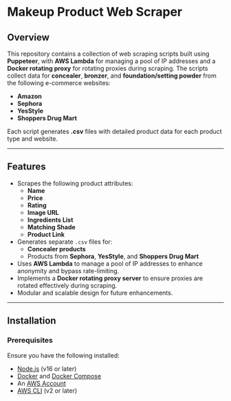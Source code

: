 # **Makeup Product Web Scraper**

## **Overview**
This repository contains a collection of web scraping scripts built using **Puppeteer**, with **AWS Lambda** for managing a pool of IP addresses and a **Docker rotating proxy** for rotating proxies during scraping. The scripts collect data for **concealer**, **bronzer**, and **foundation/setting powder** from the following e-commerce websites:
- **Amazon**
- **Sephora**
- **YesStyle**
- **Shoppers Drug Mart**

Each script generates **.csv** files with detailed product data for each product type and website.

---

## **Features**
- Scrapes the following product attributes:
  - **Name**
  - **Price**
  - **Rating**
  - **Image URL**
  - **Ingredients List**
  - **Matching Shade**
  - **Product Link**
- Generates separate `.csv` files for:
  - **Concealer products**
  - Products from **Sephora**, **YesStyle**, and **Shoppers Drug Mart**
- Uses **AWS Lambda** to manage a pool of IP addresses to enhance anonymity and bypass rate-limiting.
- Implements a **Docker rotating proxy server** to ensure proxies are rotated effectively during scraping.
- Modular and scalable design for future enhancements.

---

## **Installation**

### **Prerequisites**
Ensure you have the following installed:
- [Node.js](https://nodejs.org/) (v16 or later)
- [Docker](https://www.docker.com/) and [Docker Compose](https://docs.docker.com/compose/)
- An [AWS Account](https://aws.amazon.com/)
- [AWS CLI](https://aws.amazon.com/cli/) (v2 or later)


